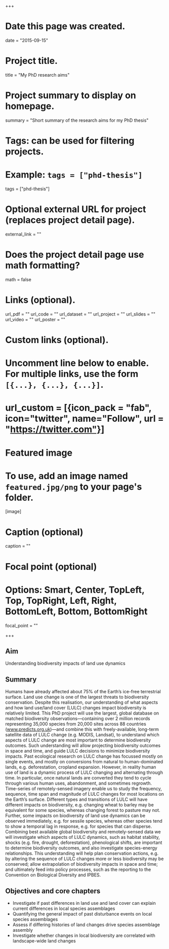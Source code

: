 +++
# Date this page was created.
date = "2015-09-15"

# Project title.
title = "My PhD research aims"

# Project summary to display on homepage.
summary = "Short summary of the research aims for my PhD thesis"


# Tags: can be used for filtering projects.
# Example: `tags = ["phd-thesis"]`
tags = ["phd-thesis"]

# Optional external URL for project (replaces project detail page).
external_link = ""

# Does the project detail page use math formatting?
math = false
# Links (optional).
url_pdf = ""
url_code = ""
url_dataset = ""
url_project = ""
url_slides = ""
url_video = ""
url_poster = ""

# Custom links (optional).
#   Uncomment line below to enable. For multiple links, use the form `[{...}, {...}, {...}]`.
# url_custom = [{icon_pack = "fab", icon="twitter", name="Follow", url = "https://twitter.com"}]

# Featured image
# To use, add an image named `featured.jpg/png` to your page's folder.
[image]
  # Caption (optional)
  caption = ""

  # Focal point (optional)
  # Options: Smart, Center, TopLeft, Top, TopRight, Left, Right, BottomLeft, Bottom, BottomRight
  focal_point = ""


+++

## Aim

 Understanding biodiversity impacts of land use dynamics

## Summary

Humans have already affected about 75% of the Earth’s ice-free terrestrial surface. Land use change is one of the largest threats to biodiversity conservation. Despite this realisation, our understanding of what aspects and how land use/land cover (LULC) changes impact biodiversity is relatively limited. This PhD project will use the largest, global database on matched biodiversity observations—containing over 2 million records representing 35,000 species from 20,000 sites across 88 countries (www.predicts.org.uk)—and combine this with freely-available, long-term satellite data of LULC change (e.g. MODIS, Landsat), to understand which aspects of LULC change are most important to determine biodiversity outcomes. Such understanding will allow projecting biodiversity outcomes in space and time, and guide LULC decisions to minimize biodiversity impacts.
Past ecological research on LULC change has focussed mostly on single events, and mostly on conversions from natural to human-dominated lands, e.g. deforestation, cropland expansion. However, in reality human use of land is a dynamic process of LULC changing and alternating through time. In particular, once natural lands are converted they tend to cycle through various human uses, abandonment, and sometimes regrowth. Time-series of remotely-sensed imagery enable us to study the frequency, sequence, time span and magnitude of LULC changes for most locations on the Earth’s surface. Different types and transitions of LULC will have different impacts on biodiversity, e.g. changing wheat to barley may be equivalent for some species, whereas changing forest to pasture may not. Further, some impacts on biodiversity of land use dynamics can be observed immediately, e.g. for sessile species, whereas other species tend to show a temporal lag in response, e.g. for species that can disperse.
Combining best available global biodiversity and remotely-sensed data we will investigate which aspects of LULC dynamics, such as habitat stability, shocks (e.g. fire, drought, deforestation), phenological shifts, are important to determine biodiversity outcomes, and also investigate species-energy relationships.  This understanding will help plan conservation actions, e.g. by altering the sequence of LULC changes more or less biodiversity may be conserved; allow extrapolation of biodiversity impacts in space and time; and ultimately feed into policy processes, such as the reporting to the Convention on Biological Diversity and IPBES.

## Objectives and core chapters

  -  Investigate if past differences in land use and land cover can explain current differences in local species assemblages
  - Quantifying the general impact of past disturbance events on local species assemblages
  - Assess if differing histories of land changes drive species assemblage assembly
  - Investigate whether changes in local biodiversity are correlated with landscape-wide land changes
